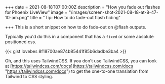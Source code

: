 +++
date = 2021-08-18T07:00:00Z
description = "How you fade out flashes for Phoenix LiveView"
image = "/images/screen-shot-2021-08-18-at-8-47-10-am.png"
title = "Tip: How to do fade-out flash hiding"

+++
This is a short snippet on how to do fade-out on @flash outputs.

Typically you'd do this in a component that has a `fixed` or some absolute positioned css.

{{< gist lovebes 8f18700ae874b85441f85b6dadbe3ba4 >}}

Oh, and this uses TailwindCSS. If you don't use TailwindCSS, you can look at [https://tailwindcss.com/docs](https://tailwindcss.com/docs "https://tailwindcss.com/docs") to get the one-to-one translation from Tailwind to CSS styling.